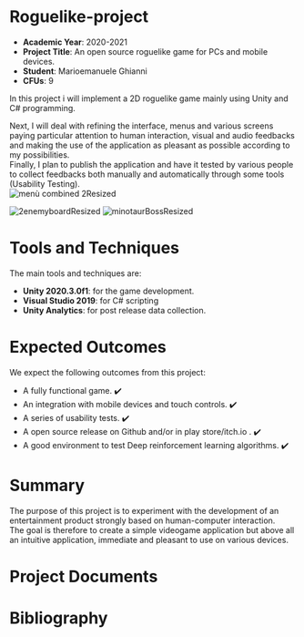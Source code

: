 # Roguelike-project

- **Academic Year**: 2020-2021
- **Project Title**: An open source roguelike game for PCs and mobile devices.
- **Student**: Marioemanuele Ghianni
- **CFUs**: 9 

In this project i will implement a 2D roguelike game mainly using Unity and C# programming.  
  
Next, I will deal with refining the interface, menus and various screens paying particular attention to human interaction, visual and audio feedbacks and making the use of the application as pleasant as possible according to my possibilities.   
Finally, I plan to publish the application and have it tested by various people to collect feedbacks both manually and automatically through some tools (Usability Testing).  
![menù combined 2Resized](https://user-images.githubusercontent.com/22282000/116480015-e0755c00-a880-11eb-9467-fffa81a5ab1d.png)


![2enemyboardResized](https://user-images.githubusercontent.com/22282000/116480017-e0755c00-a880-11eb-9648-96b45958a157.png)
![minotaurBossResized](https://user-images.githubusercontent.com/22282000/116480014-dfdcc580-a880-11eb-8dd7-c2d190bcb62e.png)

# Tools and Techniques

The main tools and techniques are:
- **Unity 2020.3.0f1**: for the game development.
- **Visual Studio 2019**: for C# scripting
- **Unity Analytics**: for post release data collection.


# Expected Outcomes

We expect the following outcomes from this project:
- A fully functional game. :heavy_check_mark:
- An integration with mobile devices and touch controls. :heavy_check_mark:
- A series of usability tests. :heavy_check_mark:
- A open source release on Github and/or in play store/itch.io . :heavy_check_mark:
- A good environment to test Deep reinforcement learning algorithms. :heavy_check_mark:



# Summary
The purpose of this project is to experiment with the development of an entertainment product strongly based on human-computer interaction.   
The goal is therefore to create a simple videogame application but above all an intuitive application, immediate and pleasant to use on various devices.  

# Project Documents


# Bibliography
